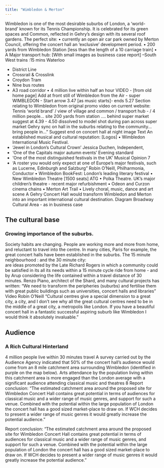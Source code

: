 ```yaml
---
title: "Wimbledon & Merton"
---
```


Wimbledon is one of the most desirable suburbs of London, a ‘world-
brand’ known for its Tennis Championship.  It is celebrated for its 
green spaces and Common, reflected in Gehry’s design with its several
roof gardens.
The perfect site: 
• currently an open air car park owned by Merton Council, offering the
concert hall an ‘exclusive’ development period.
• 200 yards from Wimbledon Station [less than the length of a 10 
carriage train]
• A Major transport hub:   [With small images  as business case report]
–South West trains :15 mins Waterloo
- District Line
- Crossrail & Crosslink
- Croydon Tram
- Nine bus routes 
- A3 road corridor
• 4 million live within half an hour
VIDEO - [from old home page]
Add at front still of Wimbledon from the Air - super WIMBLEDON - Start
arrow
3.47 [as music starts]- ends 5.27
Section relating to Wimbledon from original promo video on current 
website:
 Tennis ‘world brand’ /  view of village and common  /  transport hub - /
4 million people... site 200 yards from station .... behind super market 
suggest at 4.39 - 4.50 dissolved to model shot during pan across super 
market
Gehry sync  on hall in the suburbs relating to the community... bring 
people in...”
Suggest end on concert hall at night image
Text
An established musical and cultural reputation: 
[Logos]
• Wimbledon International Music Festival.
- ‘Jewel in London’s Cultural Crown’ Jessica Duchen, Independent,
- ‘One of the Capitals major autumn events’ Evening standard
- ‘One of the most distinguished festivals in the UK’ Musical Opinion
7
- ‘A roster you would only expect at one of Europe’s major festivals, 
such as 
Lucerne, Edinburgh and Salzburg” Robin O’Neill, Philharmonia, Conductor
• Wimbledon BookFest: London’s leading literary festival
• New Wimbledon Theatre [1500 seats] ATG
• Polka Theatre.  UK’s major children’s theatre - recent major 
refurbishment
• Odeon and Curzon cinema chains
• Merton Art Trail
• Lively choral, music, dance and art scene
A Gehry Concert Hall would transform Wimbledon and Merton into an 
important international cultural destination. 
Diagram Broadway Cultural Area - as in business case

## The cultural base

### Growing importance of the suburbs.

Society habits are changing.  People are working more and more from 
home, and reluctant to travel into the centre.  In many cities, Paris for 
example, the great concert halls have been established in the suburbs.
The 15 minute neighbourhood : and the 30 minute city:  
are ideas promoted by the Late Richard Rogers in which a community 
could be satisfied in its all its needs within a 15 minute cycle ride from
home - and by Arup considering the life contained within a travel 
distance of 30 minutes.
Renzo Piano, architect of the Shard, and many cultural projects has 
written: “We need to transform the peripheries (suburbs) and fertilise 
them with great public buildings such as universities, concert halls 
and libraries”
Video Robin O’Neill
“Cultural centres give a special dimension to a great city, a city,  and I
don’t see why all the great cultural centres need to be in the middle of
a  great city, a metropolis like London.  If you have a beautiful concert
hall in a fantastic successful aspiring suburb like Wimbledon I would 
think it absolutely invaluable.”

## Audience

### A Rich Cultural Hinterland

4 million people live within 30 minutes travel
A survey carried out by the Audience Agency indicated that 50% of the
concert hall’s audience would come from an 8 mile catchment area 
surrounding Wimbledon (identified in purple on the map below). Arts 
attendance by the population living within this catchment area is more
engaged than the London average with a significant audience 
attending classical music and theatres
8
Report conclusion: “The estimated catchment area around the 
proposed site for Wimbledon Concert Hall contains great potential in 
terms of audiences for classical music and a wider range of music 
genres, and support for such a venue. Combined with the potential 
within the large population of London the concert hall has a good 
sized market-place to draw on. If WCH decides to present a wider 
range of music genres it would greatly increase the potential 
audience.”

Report conclusion: “The estimated catchment area around the 
proposed site for Wimbledon Concert Hall contains great potential in 
terms of audiences for classical music and a wider range of music 
genres, and support for such a venue. Combined with the potential 
within the large population of London the concert hall has a good 
sized market-place to draw on. If WCH decides to present a wider 
range of music genres it would greatly increase the potential 
audience.”